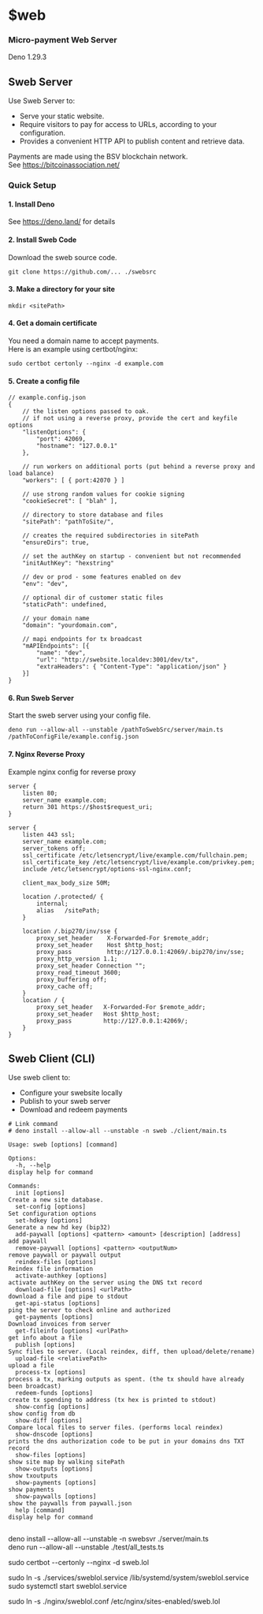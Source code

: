
# $web
### Micro-payment Web Server

Deno 1.29.3

## Sweb Server
Use Sweb Server to:
- Serve your static website.
- Require visitors to pay for access to URLs, according to your configuration.
- Provides a convenient HTTP API to publish content and retrieve data.

Payments are made using the BSV blockchain network.  
See https://bitcoinassociation.net/

### Quick Setup  

#### 1. Install Deno  
See https://deno.land/ for details

#### 2. Install Sweb Code
Download the sweb source code.    
```
git clone https://github.com/... ./swebsrc
```

#### 3. Make a directory for your site
```
mkdir <sitePath>
```

#### 4. Get a domain certificate
You need a domain name to accept payments.  
Here is an example using certbot/nginx:    
```
sudo certbot certonly --nginx -d example.com
```

#### 5. Create a config file
```
// example.config.json
{
    // the listen options passed to oak.
    // if not using a reverse proxy, provide the cert and keyfile options
    "listenOptions": {
        "port": 42069,
        "hostname": "127.0.0.1"
    },
    
    // run workers on additional ports (put behind a reverse proxy and load balance)
    "workers": [ { port:42070 } ]

    // use strong random values for cookie signing
    "cookieSecret": [ "blah" ],
    
    // directory to store database and files
    "sitePath": "pathToSite/",
    
    // creates the required subdirectories in sitePath
    "ensureDirs": true, 
    
    // set the authKey on startup - convenient but not recommended
    "initAuthKey": "hexstring" 
    
    // dev or prod - some features enabled on dev
    "env": "dev", 
    
    // optional dir of customer static files
    "staticPath": undefined,

    // your domain name
    "domain": "yourdomain.com",

    // mapi endpoints for tx broadcast
    "mAPIEndpoints": [{
        "name": "dev",
        "url": "http://swebsite.localdev:3001/dev/tx",
        "extraHeaders": { "Content-Type": "application/json" } 
    }]
}
```

#### 6. Run Sweb Server
Start the sweb server using your config file.   
```
deno run --allow-all --unstable /pathToSwebSrc/server/main.ts /pathToConfigFile/example.config.json
```

#### 7. Nginx Reverse Proxy
Example nginx config for reverse proxy

```
server {
    listen 80;
    server_name example.com;
    return 301 https://$host$request_uri;
}

server {
    listen 443 ssl;
    server_name example.com;
    server_tokens off;
    ssl_certificate /etc/letsencrypt/live/example.com/fullchain.pem;
    ssl_certificate_key /etc/letsencrypt/live/example.com/privkey.pem;
    include /etc/letsencrypt/options-ssl-nginx.conf;

    client_max_body_size 50M;

    location /.protected/ {
        internal;
        alias   /sitePath;
    }

    location /.bip270/inv/sse {
        proxy_set_header    X-Forwarded-For $remote_addr;
        proxy_set_header    Host $http_host;
        proxy_pass          http://127.0.0.1:42069/.bip270/inv/sse;
        proxy_http_version 1.1;
        proxy_set_header Connection "";
        proxy_read_timeout 3600;
        proxy_buffering off;
        proxy_cache off;
    }
    location / {
        proxy_set_header   X-Forwarded-For $remote_addr;
        proxy_set_header   Host $http_host;
        proxy_pass         http://127.0.0.1:42069/;
    }
}

```

## Sweb Client (CLI)

Use sweb client to: 
- Configure your swebsite locally
- Publish to your sweb server
- Download and redeem payments

```
# Link command
# deno install --allow-all --unstable -n sweb ./client/main.ts

Usage: sweb [options] [command]

Options:
  -h, --help                                                        display help for command

Commands:
  init [options]                                                    Create a new site database.
  set-config [options]                                              Set configuration options
  set-hdkey [options]                                               Generate a new hd key (bip32)
  add-paywall [options] <pattern> <amount> [description] [address]  add paywall
  remove-paywall [options] <pattern> <outputNum>                    remove paywall or paywall output
  reindex-files [options]                                           Reindex file information
  activate-authkey [options]                                        activate authKey on the server using the DNS txt record
  download-file [options] <urlPath>                                 download a file and pipe to stdout
  get-api-status [options]                                          ping the server to check online and authorized
  get-payments [options]                                            Download invoices from server
  get-fileinfo [options] <urlPath>                                  get info about a file
  publish [options]                                                 Sync files to server. (Local reindex, diff, then upload/delete/rename)
  upload-file <relativePath>                                        upload a file
  process-tx [options]                                              process a tx, marking outputs as spent. (the tx should have already been broadcast)
  redeem-funds [options]                                            create tx spending to address (tx hex is printed to stdout)
  show-config [options]                                             show config from db
  show-diff [options]                                               Compare local files to server files. (performs local reindex)
  show-dnscode [options]                                            prints the dns authorization code to be put in your domains dns TXT record
  show-files [options]                                              show site map by walking sitePath
  show-outputs [options]                                            show txoutputs
  show-payments [options]                                           show payments
  show-paywalls [options]                                           show the paywalls from paywall.json
  help [command]                                                    display help for command


```



deno install --allow-all --unstable -n swebsvr ./server/main.ts  
deno run --allow-all --unstable ./test/all_tests.ts  

sudo certbot --certonly --nginx -d sweb.lol

sudo ln -s ./services/sweblol.service /lib/systemd/system/sweblol.service
sudo systemctl start sweblol.service

sudo ln -s ./nginx/sweblol.conf /etc/nginx/sites-enabled/sweb.lol

